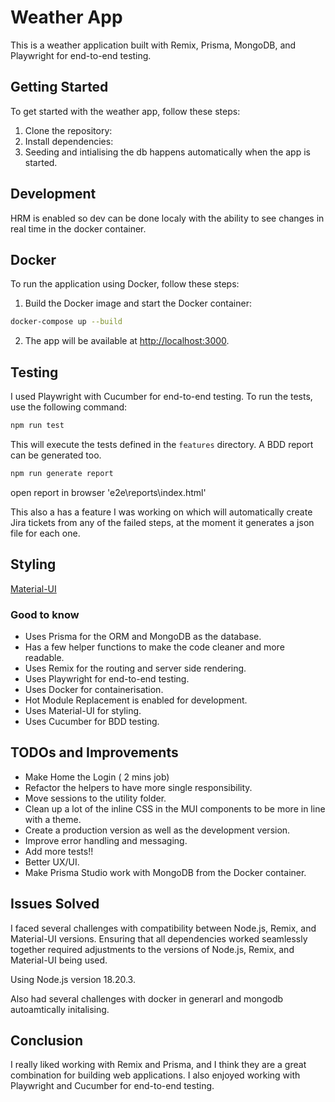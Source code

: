 # Weather App

This is a weather application built with Remix, Prisma, MongoDB, and Playwright for end-to-end testing.

## Getting Started

To get started with the weather app, follow these steps:

1. Clone the repository:
2. Install dependencies:
3. Seeding and intialising the db happens automatically when the app is started.

## Development

HRM is enabled so dev can be done localy with the ability to see changes in real time in the docker container.

## Docker

To run the application using Docker, follow these steps:

1. Build the Docker image and start the Docker container:

```bash
docker-compose up --build
```

2. The app will be available at [http://localhost:3000](http://localhost:3000).

## Testing

I used Playwright with Cucumber for end-to-end testing. To run the tests, use the following command:

```bash
npm run test
```

This will execute the tests defined in the `features` directory.
A BDD report can be generated too.

```bash
npm run generate report
```

open report in browser 'e2e\reports\index.html'

This also a has a feature I was working on which will automatically create Jira tickets from any of the failed steps,
at the moment it generates a json file for each one.

## Styling

[Material-UI](https://mui.com/)

### Good to know

- Uses Prisma for the ORM and MongoDB as the database.
- Has a few helper functions to make the code cleaner and more readable.
- Uses Remix for the routing and server side rendering.
- Uses Playwright for end-to-end testing.
- Uses Docker for containerisation.
- Hot Module Replacement is enabled for development.
- Uses Material-UI for styling.
- Uses Cucumber for BDD testing.

## TODOs and Improvements

- Make Home the Login ( 2 mins job)
- Refactor the helpers to have more single responsibility.
- Move sessions to the utility folder.
- Clean up a lot of the inline CSS in the MUI components to be more in line with a theme.
- Create a production version as well as the development version.
- Improve error handling and messaging.
- Add more tests!!
- Better UX/UI.
- Make Prisma Studio work with MongoDB from the Docker container.

## Issues Solved

I faced several challenges with compatibility between Node.js, Remix, and Material-UI versions. Ensuring that all dependencies worked seamlessly together required adjustments to the versions of Node.js, Remix, and Material-UI being used.

Using Node.js version 18.20.3.

Also had several challenges with docker in generarl and mongodb autoamtically initalising.

## Conclusion

I really liked working with Remix and Prisma, and I think they are a great combination for building web applications. I also enjoyed working with Playwright and Cucumber for end-to-end testing.
